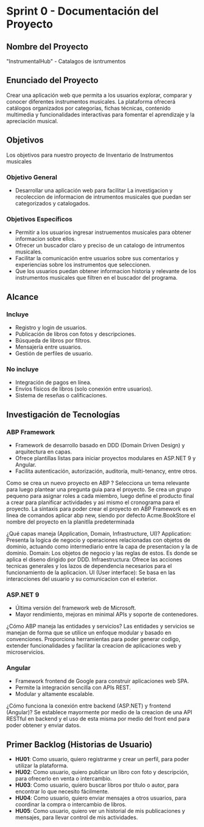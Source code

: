 # Sprint 0 - Documentación del Proyecto

## Nombre del Proyecto
"InstrumentalHub" - Catalagos de isntrumentos

## Enunciado del Proyecto
Crear una aplicación web que permita a los usuarios explorar, comparar y conocer diferentes instrumentos musicales. La plataforma ofrecerá catálogos organizados por categorías, fichas técnicas, contenido multimedia y funcionalidades interactivas para fomentar el aprendizaje y la apreciación musical.

## Objetivos

Los objetivos para nuestro proyecto de Inventario de Instrumentos musicales

### Objetivo General
- Desarrollar una aplicación web para facilitar La investigacion y recoleccion de informacion de intrumentos
musicales que puedan ser categorizados y catalogados.

### Objetivos Específicos
- Permitir a los usuarios ingresar instruementos musicales para obtener informacion sobre ellos.
- Ofrecer un buscador claro y preciso de un catalogo de intrumentos musicales.
- Facilitar la comunicación entre usuarios sobre sus comentarios y experiencias sobre los instrumentos 
que seleccionen.
- Que los usuarios puedan obtener informacion historia y relevante de los instrumentos musicales que 
filtren en el buscador del programa.

## Alcance

### Incluye
- Registro y login de usuarios.
- Publicación de libros con fotos y descripciones.
- Búsqueda de libros por filtros.
- Mensajería entre usuarios.
- Gestión de perfiles de usuario.

### No incluye
- Integración de pagos en línea.
- Envíos físicos de libros (solo conexión entre usuarios).
- Sistema de reseñas o calificaciones.

## Investigación de Tecnologías

### ABP Framework

- Framework de desarrollo basado en DDD (Domain Driven Design) y arquitectura en capas.
- Ofrece plantillas listas para iniciar proyectos modulares en ASP.NET 9 y Angular.
- Facilita autenticación, autorización, auditoría, multi-tenancy, entre otros.

Como se crea un nuevo proyecto en ABP ?
Selecciona un tema relevante para luego plantear 
una pregunta guia para el proyecto. Se crea un grupo pequeno para asignar roles a cada miembro, 
luego define el producto final a crear para planificar actividades y asi mismo el cronograma para el proyecto. 
La sintaxis para poder crear el proyecto en ABP Framework es en linea de comandos aplicar abp new, 
siendo por defecto Acme.BookStore el nombre del proyecto en la planitlla predeterminada

¿Qué capas maneja (Application, Domain, Infrastructure, UI)?
Application: Presenta la logica de negocio y operaciones relacionadas con objetos de dominio, 
actuando como intermediario entre la capa de presentacion y la de dominio.
Domain: Los objetos de negocio y las reglas de estos. Es donde se aplica el diseno dirigido por DDD.
Infraestructura: Ofrece las acciones tecnicas generales y los lazos de dependencia necesarios 
para el funcionamiento de la aplicacion.
UI (User interface): Se basa en las interacciones del usuario y su comunicacion con el exterior.


### ASP.NET 9
- Última versión del framework web de Microsoft.
- Mayor rendimiento, mejoras en minimal APIs y soporte de contenedores.

¿Cómo ABP maneja las entidades y servicios?
Las entidades y servicios se manejan de forma que se 
utilice un enfoque modular y basado en convenciones. 
Proporciona herramientas para poder generar codigo, 
extender funcionalidades y facilitar la creacion de aplicaciones web y microservicios.

### Angular
- Framework frontend de Google para construir aplicaciones web SPA.
- Permite la integración sencilla con APIs REST.
- Modular y altamente escalable.

¿Cómo funciona la conexión entre backend (ASP.NET) y frontend (Angular)?
Se establece mayormente por medio de 
la creacion de una API RESTful en backend y el uso de esta 
misma por medio del front end para poder obtener y enviar datos.

## Primer Backlog (Historias de Usuario)

- **HU01**: Como usuario, quiero registrarme y crear un perfil, para poder utilizar la plataforma.
- **HU02**: Como usuario, quiero publicar un libro con foto y descripción, para ofrecerlo en venta o intercambio.
- **HU03**: Como usuario, quiero buscar libros por título o autor, para encontrar lo que necesito fácilmente.
- **HU04**: Como usuario, quiero enviar mensajes a otros usuarios, para coordinar la compra o intercambio de libros.
- **HU05**: Como usuario, quiero ver un historial de mis publicaciones y mensajes, para llevar control de mis actividades.